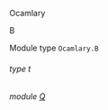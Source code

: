 Ocamlary

B

Module type `Ocamlary.B`

<a id="type-t"></a>

###### type t

<a id="module-Q"></a>

###### module [Q](Ocamlary.module-type-B.Q.md)
